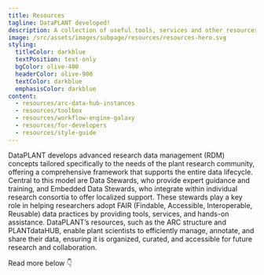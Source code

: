 ```yaml
---
title: Resources
tagline: DataPLANT developed!
description: A collection of useful tools, services and other resources from DataPLANT.
image: /src/assets/images/subpage/resources/resources-hero.svg
styling:
  titleColor: darkblue
  textPosition: text-only
  bgColor: olive-400
  headerColor: olive-900
  textColor: darkblue
  emphasisColor: darkblue
content: 
  - resources/arc-data-hub-instances
  - resources/toolbox
  - resources/workflow-engine-galaxy
  - resources/for-developers
  - resources/style-guide
---
```


DataPLANT develops advanced research data management (RDM) concepts tailored specifically to the needs of the plant research community, offering a comprehensive framework that supports the entire data lifecycle.
Central to this model are Data Stewards, who provide expert guidance and training, and Embedded Data Stewards, who integrate within individual research consortia to offer localized support.
These stewards play a key role in helping researchers adopt FAIR (Findable, Accessible, Interoperable, Reusable) data practices by providing tools, services, and hands-on assistance.
DataPLANT’s resources, such as the ARC structure and PLANTdataHUB, enable plant scientists to efficiently manage, annotate, and share their data, ensuring it is organized, curated, and accessible for future research and collaboration.

Read more below 👇
